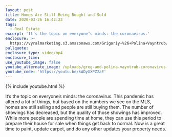 ```yaml
---
layout: post
title: Homes Are Still Being Bought and Sold
date: 2020-03-26 16:42:23
tags:
  - Real Estate
excerpt: 'It’s the topic on everyone’s minds: the coronavirus.'
enclosure: >-
  https://vyralmarketing.s3.amazonaws.com/Grigoriy+%26+Polina+Vayntrub/Homes+are+Still+Being+Bought+and+Sold.mp4
pullquote:
enclosure_type: video/mp4
enclosure_time:
use_youtube_image: false
youtube_alternate_image: /uploads/greg-and-polina-vayntrub-coronavirus-youtube.jpg
youtube_code: 'https://youtu.be/kADyXXPZ2aE'
---
```


{% include youtube.html %}

It’s the topic on everyone’s minds: the coronavirus. This pandemic has altered a lot of things, but based on the numbers we see on the MLS, homes are still selling and people are still buying them. The number of showings has decreased, but the quality of those showings has improved. While more people are spending time at home, they can use this period to prepare their house for sale when things get back to normal. Now is a great time to paint, update carpet, and do any other updates your property needs.